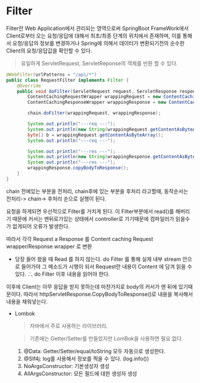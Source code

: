# Filter

Filter란 Web Application에서 관리되는 영역으로써 SpringBoot FrameWork에서 Client로부터 오는 요청/응답에 대해서
최초/최종 단계의 위치에서 존재하며, 이를 통해서 요청/응답의 정보를 변경하거나
Spring에 의해서 데이터가 변환되기전의 순수한 Client의 요청/응답값을 확인할 수 있다.

> 유일하게 ServletRequest, ServletReponse의 객체를 반환 할 수 있다.



```java
@WebFilter(urlPatterns = "/api/*")
public class RequestFilter implements Filter {
    @Override
    public void doFilter(ServletRequest request, ServletResponse response, FilterChain chain) throws IOException, ServletException {
        ContentCachingRequestWrapper wrappingRequest = new ContentCachingRequestWrapper((HttpServletRequest)request);
        ContentCachingResponseWrapper wrappingResponse = new ContentCachingResponseWrapper((HttpServletResponse) response);

        chain.doFilter(wrappingRequest, wrappingResponse);

        System.out.println("---req ---");
        System.out.println(new String(wrappingRequest.getContentAsByteArray(),"UTF-8"));
        byte[] b = wrappingRequest.getContentAsByteArray();
        System.out.println("---req ---");

        System.out.println("---res ---");
        System.out.println(new String(wrappingResponse.getContentAsByteArray(),"UTF-8"));
        System.out.println("---res ---");
        wrappingResponse.copyBodyToResponse();
    }
}
```
chain 전에있는 부분을 전처리, chain후에 있는 부분을 후처리 라고할때, 동작순서는 전처리-> chain-> 후처리 순으로 실행이 된다.

요청을 하게되면 우선적으로 Filter를 거치게 된다. 이 Filter부분에서 read()를 해버리기 때문에 커서는 맨뒤로가있는 상태에서 controller로 가기때문에
컴파일러가 읽을수가 없게되어 오류가 발생한다.

따라서 각각 Request a Response 를 Content caching Request wrapper/Response wrapper 로 변환

+ 당장 들어 왔을 때 Read 를 하지 않는다. do Filter 를 통해 실제 내부 stream 안으로 들어가야 그 메소드가 시행이 되서
Request란 내용이 Content 에 담겨 읽을 수 있다.
∴ do Filter 이후 내용을 읽어야 한다.

이후에 Client는 아무 응답을 받지 못하는데 마찬가지로 body의 커서가 맨 뒤에 있기때문이다.
따라서 httpServletResponse.CopyBodyToResponse()로 내용을 복사해서 내용을 채워넣는다.




* Lombok
  > 자바에서 주로 사용하는 라이브러리.

  > 기존에는 Getter/Setter를 만들었지만 LomBok을 사용하면 필요 없다.

  1. @Data: Getter/Setter/equal/toString 모두 자동으로 생성한다.
  2. @Slf4j: log를 사용해서 정보를 찍을 수 있다. (log.info())
  3. NoArgsConstructor: 기본생성자 생성
  4. AllArgsConstructor: 모든 필드에 대한 생성자 생성
